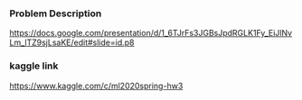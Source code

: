 ### Problem Description
https://docs.google.com/presentation/d/1_6TJrFs3JGBsJpdRGLK1Fy_EiJlNvLm_lTZ9sjLsaKE/edit#slide=id.p8
### kaggle link
https://www.kaggle.com/c/ml2020spring-hw3

